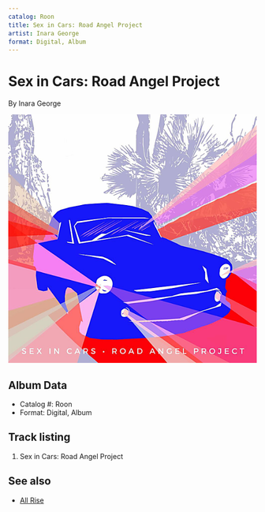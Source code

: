 ```yaml
---
catalog: Roon
title: Sex in Cars: Road Angel Project
artist: Inara George
format: Digital, Album
---
```


# Sex in Cars: Road Angel Project

By Inara George

![](../../assets/albumcovers/Inara_George-Sex_in_Cars-_Road_Angel_Project.png)

## Album Data

- Catalog #: Roon
- Format: Digital, Album


## Track listing


1. Sex in Cars: Road Angel Project


## See also

- [All Rise](All_Rise.md)
